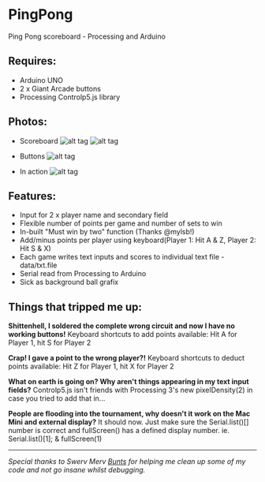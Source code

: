 # PingPong
Ping Pong scoreboard - Processing and Arduino

## Requires: 
- Arduino UNO
- 2 x Giant Arcade buttons
- Processing Controlp5.js library

## Photos:
- Scoreboard
![alt tag](https://raw.github.com/melaniehuang/PingPong/master/images/pong2.jpg)
![alt tag](https://raw.github.com/melaniehuang/PingPong/master/images/pong3.jpg)

- Buttons
![alt tag](https://raw.github.com/melaniehuang/PingPong/master/images/pong1.jpg)

- In action
![alt tag](https://raw.github.com/melaniehuang/PingPong/master/images/pong4.jpg)

## Features:
- Input for 2 x player name and secondary field
- Flexible number of points per game and number of sets to win
- In-built "Must win by two" function (Thanks @mylsb!)
- Add/minus points per player using keyboard(Player 1: Hit A & Z, Player 2: Hit S & X)
- Each game writes text inputs and scores to individual text file - data/txt.file
- Serial read from Processing to Arduino
- Sick as background ball grafix

## Things that tripped me up:
**Shittenhell, I soldered the complete wrong circuit and now I have no working buttons!**
Keyboard shortcuts to add points available: Hit A for Player 1, hit S for Player 2

**Crap! I gave a point to the wrong player?!**
Keyboard shortcuts to deduct points available: Hit Z for Player 1, hit X for Player 2

**What on earth is going on? Why aren't things appearing in my text input fields?**
Controlp5.js isn't friends with Processing 3's new pixelDensity(2) in case you tried to add that in...

**People are flooding into the tournament, why doesn't it work on the Mac Mini and external display?**
It should now. Just make sure the Serial.list()[] number is correct and fullScreen() has a defined display number. ie. Serial.list()[1]; & fullScreen(1)


------

*Special thanks to Swerv Merv [Bunts](https://github.com/buntine) for helping me clean up some of my code and not go insane whilst debugging.*
